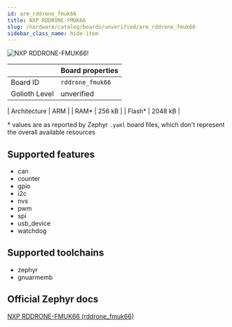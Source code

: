 ```yaml
---
id: arm_rddrone_fmuk66
title: NXP RDDRONE-FMUK66
slug: /hardware/catalog/boards/unverified/arm_rddrone_fmuk66
sidebar_class_name: hide-item
---
```


[//]: # (This is an auto-generated file, do not edit! Changes to it will be lost upon re-generation)

![NXP RDDRONE-FMUK66!](/img/boards/arm/rddrone_fmuk66.jpg "NXP RDDRONE-FMUK66")

|                | Board properties     |
| -------------  | -------------------- |
| Board ID       | `rddrone_fmuk66` |
| Golioth Level  | unverified       |

| Architecture   | ARM |
| RAM*           | 256 kB |
| Flash*         | 2048 kB |

\* values are as reported by Zephyr `.yaml` board files, which don't represent the overall available resources



## Supported features

* can
* counter
* gpio
* i2c
* nvs
* pwm
* spi
* usb_device
* watchdog

## Supported toolchains

* zephyr
* gnuarmemb

## Official Zephyr docs

[NXP RDDRONE-FMUK66 (rddrone_fmuk66)](https://docs.zephyrproject.org/latest/boards/arm/rddrone_fmuk66/doc/index.html)
